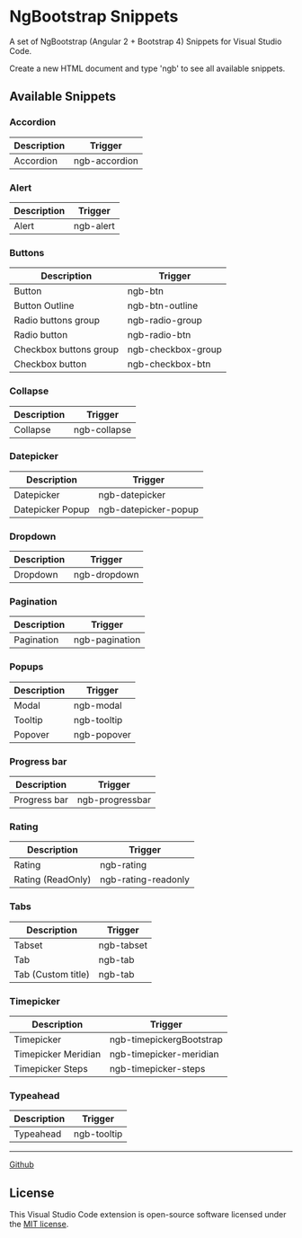 # NgBootstrap Snippets

A set of NgBootstrap (Angular 2 + Bootstrap 4) Snippets for Visual Studio Code.

Create a new HTML document and type 'ngb' to see all available snippets.

## Available Snippets

### Accordion

Description | Trigger
--- | ---
Accordion | ngb-accordion

### Alert

Description | Trigger
--- | ---
Alert | ngb-alert

### Buttons

Description | Trigger
--- | ---
Button | ngb-btn
Button Outline | ngb-btn-outline
Radio buttons group | ngb-radio-group
Radio button | ngb-radio-btn
Checkbox buttons group | ngb-checkbox-group
Checkbox button | ngb-checkbox-btn

### Collapse

Description | Trigger
--- | ---
Collapse | ngb-collapse

### Datepicker

Description | Trigger
--- | ---
Datepicker | ngb-datepicker
Datepicker Popup | ngb-datepicker-popup

### Dropdown

Description | Trigger
--- | ---
Dropdown | ngb-dropdown

### Pagination

Description | Trigger
--- | ---
Pagination | ngb-pagination

### Popups

Description | Trigger
--- | ---
Modal | ngb-modal
Tooltip | ngb-tooltip
Popover | ngb-popover

### Progress bar

Description | Trigger
--- | ---
Progress bar | ngb-progressbar

### Rating

Description | Trigger
--- | ---
Rating | ngb-rating
Rating (ReadOnly) | ngb-rating-readonly

### Tabs

Description | Trigger
--- | ---
Tabset | ngb-tabset
Tab | ngb-tab
Tab (Custom title) | ngb-tab

### Timepicker

Description | Trigger
--- | ---
Timepicker | ngb-timepickergBootstrap
Timepicker Meridian |ngb-timepicker-meridian
Timepicker Steps | ngb-timepicker-steps

### Typeahead

Description | Trigger
--- | ---
Typeahead | ngb-tooltip


---
[Github](https://github.com/ktriek/ng-bootstrap-snippets/)

## License

This Visual Studio Code extension is open-source software licensed under the [MIT license](http://opensource.org/licenses/MIT).